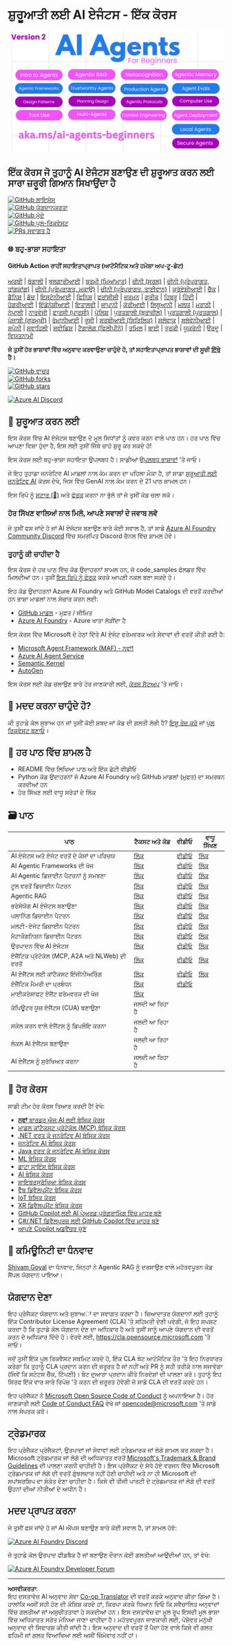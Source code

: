<!--
CO_OP_TRANSLATOR_METADATA:
{
  "original_hash": "35b7c9b08396abaac3d149cb1a9bfebb",
  "translation_date": "2025-10-11T10:30:49+00:00",
  "source_file": "README.md",
  "language_code": "pa"
}
-->
# ਸ਼ੁਰੂਆਤੀ ਲਈ AI ਏਜੰਟਸ - ਇੱਕ ਕੋਰਸ

![ਸ਼ੁਰੂਆਤੀ ਲਈ ਜਨਰੇਟਿਵ AI](../../translated_images/repo-thumbnailv2.06f4a48036fde647f6ba4eb19f5651babe59bb30e972748afb349e47725d7601.pa.png)

## ਇੱਕ ਕੋਰਸ ਜੋ ਤੁਹਾਨੂੰ AI ਏਜੰਟਸ ਬਣਾਉਣ ਦੀ ਸ਼ੁਰੂਆਤ ਕਰਨ ਲਈ ਸਾਰਾ ਜ਼ਰੂਰੀ ਗਿਆਨ ਸਿਖਾਉਂਦਾ ਹੈ

[![GitHub ਲਾਇਸੰਸ](https://img.shields.io/github/license/microsoft/ai-agents-for-beginners.svg)](https://github.com/microsoft/ai-agents-for-beginners/blob/master/LICENSE?WT.mc_id=academic-105485-koreyst)  
[![GitHub ਯੋਗਦਾਨਕਰਤਾ](https://img.shields.io/github/contributors/microsoft/ai-agents-for-beginners.svg)](https://GitHub.com/microsoft/ai-agents-for-beginners/graphs/contributors/?WT.mc_id=academic-105485-koreyst)  
[![GitHub ਮੁੱਦੇ](https://img.shields.io/github/issues/microsoft/ai-agents-for-beginners.svg)](https://GitHub.com/microsoft/ai-agents-for-beginners/issues/?WT.mc_id=academic-105485-koreyst)  
[![GitHub ਪੁਲ-ਰਿਕਵੇਸਟ](https://img.shields.io/github/issues-pr/microsoft/ai-agents-for-beginners.svg)](https://GitHub.com/microsoft/ai-agents-for-beginners/pulls/?WT.mc_id=academic-105485-koreyst)  
[![PRs ਸਵਾਗਤ ਹੈ](https://img.shields.io/badge/PRs-welcome-brightgreen.svg?style=flat-square)](http://makeapullrequest.com?WT.mc_id=academic-105485-koreyst)

### 🌐 ਬਹੁ-ਭਾਸ਼ਾ ਸਹਾਇਤਾ

#### GitHub Action ਰਾਹੀਂ ਸਹਾਇਤਾਪ੍ਰਾਪਤ (ਆਟੋਮੈਟਿਕ ਅਤੇ ਹਮੇਸ਼ਾ ਅਪ-ਟੂ-ਡੇਟ)

[ਅਰਬੀ](../ar/README.md) | [ਬੰਗਾਲੀ](../bn/README.md) | [ਬੁਲਗਾਰੀਆਈ](../bg/README.md) | [ਬਰਮੀ (ਮਿਆਂਮਾਰ)](../my/README.md) | [ਚੀਨੀ (ਸਰਲ)](../zh/README.md) | [ਚੀਨੀ (ਪ੍ਰੰਪਰਾਗਤ, ਹਾਂਗਕਾਂਗ)](../hk/README.md) | [ਚੀਨੀ (ਪ੍ਰੰਪਰਾਗਤ, ਮਕਾਉ)](../mo/README.md) | [ਚੀਨੀ (ਪ੍ਰੰਪਰਾਗਤ, ਤਾਈਵਾਨ)](../tw/README.md) | [ਕ੍ਰੋਏਸ਼ੀਆਈ](../hr/README.md) | [ਚੈੱਕ](../cs/README.md) | [ਡੈਨਿਸ਼](../da/README.md) | [ਡੱਚ](../nl/README.md) | [ਇਸਟੋਨੀਆਈ](../et/README.md) | [ਫਿਨਿਸ਼](../fi/README.md) | [ਫਰਾਂਸੀਸੀ](../fr/README.md) | [ਜਰਮਨ](../de/README.md) | [ਗ੍ਰੀਕ](../el/README.md) | [ਹਿਬਰੂ](../he/README.md) | [ਹਿੰਦੀ](../hi/README.md) | [ਹੰਗਰੀਆਈ](../hu/README.md) | [ਇੰਡੋਨੇਸ਼ੀਆਈ](../id/README.md) | [ਇਤਾਲਵੀ](../it/README.md) | [ਜਾਪਾਨੀ](../ja/README.md) | [ਕੋਰੀਆਈ](../ko/README.md) | [ਲਿਥੂਆਨੀ](../lt/README.md) | [ਮਲਯ](../ms/README.md) | [ਮਰਾਠੀ](../mr/README.md) | [ਨੇਪਾਲੀ](../ne/README.md) | [ਨਾਰਵੇਜੀ](../no/README.md) | [ਫਾਰਸੀ (ਪਾਰਸੀ)](../fa/README.md) | [ਪੋਲਿਸ਼](../pl/README.md) | [ਪੁਰਤਗਾਲੀ (ਬ੍ਰਾਜ਼ੀਲ)](../br/README.md) | [ਪੁਰਤਗਾਲੀ (ਪੁਰਤਗਾਲ)](../pt/README.md) | [ਪੰਜਾਬੀ (ਗੁਰਮੁਖੀ)](./README.md) | [ਰੋਮਾਨੀਆਈ](../ro/README.md) | [ਰੂਸੀ](../ru/README.md) | [ਸਰਬੀਆਈ (ਸਿਰਿਲਿਕ)](../sr/README.md) | [ਸਲੋਵਾਕ](../sk/README.md) | [ਸਲੋਵੇਨੀਆਈ](../sl/README.md) | [ਸਪੇਨੀ](../es/README.md) | [ਸਵਾਹਿਲੀ](../sw/README.md) | [ਸਵੀਡਿਸ਼](../sv/README.md) | [ਟੈਗਾਲੋਗ (ਫਿਲੀਪੀਨੋ)](../tl/README.md) | [ਤਮਿਲ](../ta/README.md) | [ਥਾਈ](../th/README.md) | [ਤੁਰਕੀ](../tr/README.md) | [ਯੂਕਰੇਨੀ](../uk/README.md) | [ਉਰਦੂ](../ur/README.md) | [ਵਿਯਤਨਾਮੀ](../vi/README.md)

**ਜੇ ਤੁਸੀਂ ਹੋਰ ਭਾਸ਼ਾਵਾਂ ਵਿੱਚ ਅਨੁਵਾਦ ਕਰਵਾਉਣਾ ਚਾਹੁੰਦੇ ਹੋ, ਤਾਂ ਸਹਾਇਤਾਪ੍ਰਾਪਤ ਭਾਸ਼ਾਵਾਂ ਦੀ ਸੂਚੀ [ਇੱਥੇ](https://github.com/Azure/co-op-translator/blob/main/getting_started/supported-languages.md) ਹੈ।**

[![GitHub ਵਾਚਰ](https://img.shields.io/github/watchers/microsoft/ai-agents-for-beginners.svg?style=social&label=Watch)](https://GitHub.com/microsoft/ai-agents-for-beginners/watchers/?WT.mc_id=academic-105485-koreyst)  
[![GitHub forks](https://img.shields.io/github/forks/microsoft/ai-agents-for-beginners.svg?style=social&label=Fork)](https://GitHub.com/microsoft/ai-agents-for-beginners/network/?WT.mc_id=academic-105485-koreyst)  
[![GitHub stars](https://img.shields.io/github/stars/microsoft/ai-agents-for-beginners.svg?style=social&label=Star)](https://GitHub.com/microsoft/ai-agents-for-beginners/stargazers/?WT.mc_id=academic-105485-koreyst)

[![Azure AI Discord](https://dcbadge.limes.pink/api/server/kzRShWzttr)](https://discord.gg/kzRShWzttr)

## 🌱 ਸ਼ੁਰੂਆਤ ਕਰਨ ਲਈ

ਇਸ ਕੋਰਸ ਵਿੱਚ AI ਏਜੰਟਸ ਬਣਾਉਣ ਦੇ ਮੂਲ ਸਿਧਾਂਤਾਂ ਨੂੰ ਕਵਰ ਕਰਨ ਵਾਲੇ ਪਾਠ ਹਨ। ਹਰ ਪਾਠ ਵਿੱਚ ਆਪਣਾ ਵਿਸ਼ਾ ਹੁੰਦਾ ਹੈ, ਇਸ ਲਈ ਤੁਸੀਂ ਜਿੱਥੇ ਚਾਹੋ ਸ਼ੁਰੂ ਕਰ ਸਕਦੇ ਹੋ!

ਇਸ ਕੋਰਸ ਲਈ ਬਹੁ-ਭਾਸ਼ਾ ਸਹਾਇਤਾ ਉਪਲਬਧ ਹੈ। ਸਾਡੀਆਂ [ਉਪਲਬਧ ਭਾਸ਼ਾਵਾਂ](../..) 'ਤੇ ਜਾਓ।  

ਜੇ ਇਹ ਤੁਹਾਡਾ ਜਨਰੇਟਿਵ AI ਮਾਡਲਾਂ ਨਾਲ ਕੰਮ ਕਰਨ ਦਾ ਪਹਿਲਾ ਮੌਕਾ ਹੈ, ਤਾਂ ਸਾਡਾ [ਸ਼ੁਰੂਆਤੀ ਲਈ ਜਨਰੇਟਿਵ AI](https://aka.ms/genai-beginners) ਕੋਰਸ ਦੇਖੋ, ਜਿਸ ਵਿੱਚ GenAI ਨਾਲ ਕੰਮ ਕਰਨ ਦੇ 21 ਪਾਠ ਸ਼ਾਮਲ ਹਨ।

ਇਸ ਰਿਪੋ ਨੂੰ [ਸਟਾਰ (🌟)](https://docs.github.com/en/get-started/exploring-projects-on-github/saving-repositories-with-stars?WT.mc_id=academic-105485-koreyst) ਅਤੇ [ਫੋਰਕ](https://github.com/microsoft/ai-agents-for-beginners/fork) ਕਰਨਾ ਨਾ ਭੁੱਲੋ ਤਾਂ ਜੋ ਤੁਸੀਂ ਕੋਡ ਚਲਾ ਸਕੋ।

### ਹੋਰ ਸਿੱਖਣ ਵਾਲਿਆਂ ਨਾਲ ਮਿਲੋ, ਆਪਣੇ ਸਵਾਲਾਂ ਦੇ ਜਵਾਬ ਲਵੋ

ਜੇ ਤੁਸੀਂ ਫਸ ਜਾਂਦੇ ਹੋ ਜਾਂ AI ਏਜੰਟਸ ਬਣਾਉਣ ਬਾਰੇ ਕੋਈ ਸਵਾਲ ਹੈ, ਤਾਂ ਸਾਡੇ [Azure AI Foundry Community Discord](https://aka.ms/ai-agents/discord) ਵਿੱਚ ਸਮਰਪਿਤ Discord ਚੈਨਲ ਵਿੱਚ ਸ਼ਾਮਲ ਹੋਵੋ।

### ਤੁਹਾਨੂੰ ਕੀ ਚਾਹੀਦਾ ਹੈ

ਇਸ ਕੋਰਸ ਦੇ ਹਰ ਪਾਠ ਵਿੱਚ ਕੋਡ ਉਦਾਹਰਨਾਂ ਸ਼ਾਮਲ ਹਨ, ਜੋ code_samples ਫੋਲਡਰ ਵਿੱਚ ਮਿਲਦੀਆਂ ਹਨ। ਤੁਸੀਂ [ਇਸ ਰਿਪੋ ਨੂੰ ਫੋਰਕ](https://github.com/microsoft/ai-agents-for-beginners/fork) ਕਰਕੇ ਆਪਣੀ ਨਕਲ ਬਣਾ ਸਕਦੇ ਹੋ।  

ਇਹ ਕੋਡ ਉਦਾਹਰਨਾਂ Azure AI Foundry ਅਤੇ GitHub Model Catalogs ਦੀ ਵਰਤੋਂ ਕਰਦੀਆਂ ਹਨ ਭਾਸ਼ਾ ਮਾਡਲਾਂ ਨਾਲ ਸੰਚਾਰ ਕਰਨ ਲਈ:

- [GitHub ਮਾਡਲ](https://aka.ms/ai-agents-beginners/github-models) - ਮੁਫ਼ਤ / ਸੀਮਿਤ
- [Azure AI Foundry](https://aka.ms/ai-agents-beginners/ai-foundry) - Azure ਖਾਤਾ ਲੋੜੀਂਦਾ ਹੈ

ਇਸ ਕੋਰਸ ਵਿੱਚ Microsoft ਦੇ ਹੇਠਾਂ ਦਿੱਤੇ AI ਏਜੰਟ ਫਰੇਮਵਰਕ ਅਤੇ ਸੇਵਾਵਾਂ ਦੀ ਵਰਤੋਂ ਕੀਤੀ ਗਈ ਹੈ:

- [Microsoft Agent Framework (MAF) - ਨਵਾਂ!](https://aka.ms/ai-agents-beginners/agent-framewrok)  
- [Azure AI Agent Service](https://aka.ms/ai-agents-beginners/ai-agent-service)  
- [Semantic Kernel](https://aka.ms/ai-agents-beginners/semantic-kernel)  
- [AutoGen](https://aka.ms/ai-agents/autogen)  

ਇਸ ਕੋਰਸ ਲਈ ਕੋਡ ਚਲਾਉਣ ਬਾਰੇ ਹੋਰ ਜਾਣਕਾਰੀ ਲਈ, [ਕੋਰਸ ਸੈਟਅਪ](./00-course-setup/README.md) 'ਤੇ ਜਾਓ।

## 🙏 ਮਦਦ ਕਰਨਾ ਚਾਹੁੰਦੇ ਹੋ?

ਕੀ ਤੁਹਾਡੇ ਕੋਲ ਸੁਝਾਅ ਹਨ ਜਾਂ ਤੁਸੀਂ ਕੋਈ ਸ਼ਬਦ ਜਾਂ ਕੋਡ ਦੀ ਗਲਤੀ ਲੱਭੀ ਹੈ? [ਇਸ਼ੂ ਰੇਜ਼ ਕਰੋ](https://github.com/microsoft/ai-agents-for-beginners/issues?WT.mc_id=academic-105485-koreyst) ਜਾਂ [ਪੁਲ ਰਿਕਵੇਸਟ ਬਣਾਓ](https://github.com/microsoft/ai-agents-for-beginners/pulls?WT.mc_id=academic-105485-koreyst)।

## 📂 ਹਰ ਪਾਠ ਵਿੱਚ ਸ਼ਾਮਲ ਹੈ

- README ਵਿੱਚ ਲਿਖਿਆ ਪਾਠ ਅਤੇ ਇੱਕ ਛੋਟੀ ਵੀਡੀਓ  
- Python ਕੋਡ ਉਦਾਹਰਨਾਂ ਜੋ Azure AI Foundry ਅਤੇ GitHub ਮਾਡਲਾਂ (ਮੁਫ਼ਤ) ਦਾ ਸਮਰਥਨ ਕਰਦੀਆਂ ਹਨ  
- ਹੋਰ ਸਿੱਖਣ ਲਈ ਵਾਧੂ ਸਰੋਤਾਂ ਦੇ ਲਿੰਕ  

## 🗃️ ਪਾਠ

| **ਪਾਠ**                                   | **ਟੈਕਸਟ ਅਤੇ ਕੋਡ**                                | **ਵੀਡੀਓ**                                                  | **ਵਾਧੂ ਸਿੱਖਣ**                                                                     |
|-------------------------------------------|--------------------------------------------------|------------------------------------------------------------|------------------------------------------------------------------------------------|
| AI ਏਜੰਟਸ ਅਤੇ ਏਜੰਟ ਵਰਤੋਂ ਦੇ ਕੇਸਾਂ ਦਾ ਪਰਿਚਯ | [ਲਿੰਕ](./01-intro-to-ai-agents/README.md)        | [ਵੀਡੀਓ](https://youtu.be/3zgm60bXmQk?si=z8QygFvYQv-9WtO1)  | [ਲਿੰਕ](https://aka.ms/ai-agents-beginners/collection?WT.mc_id=academic-105485-koreyst) |
| AI Agentic Frameworks ਦੀ ਖੋਜ              | [ਲਿੰਕ](./02-explore-agentic-frameworks/README.md)| [ਵੀਡੀਓ](https://youtu.be/ODwF-EZo_O8?si=Vawth4hzVaHv-u0H)  | [ਲਿੰਕ](https://aka.ms/ai-agents-beginners/collection?WT.mc_id=academic-105485-koreyst) |
| AI Agentic ਡਿਜ਼ਾਈਨ ਪੈਟਰਨਾਂ ਨੂੰ ਸਮਝਣਾ     | [ਲਿੰਕ](./03-agentic-design-patterns/README.md)   | [ਵੀਡੀਓ](https://youtu.be/m9lM8qqoOEA?si=BIzHwzstTPL8o9GF)  | [ਲਿੰਕ](https://aka.ms/ai-agents-beginners/collection?WT.mc_id=academic-105485-koreyst) |
| ਟੂਲ ਵਰਤੋਂ ਡਿਜ਼ਾਈਨ ਪੈਟਰਨ                 | [ਲਿੰਕ](./04-tool-use/README.md)                  | [ਵੀਡੀਓ](https://youtu.be/vieRiPRx-gI?si=2z6O2Xu2cu_Jz46N)  | [ਲਿੰਕ](https://aka.ms/ai-agents-beginners/collection?WT.mc_id=academic-105485-koreyst) |
| Agentic RAG                                | [ਲਿੰਕ](./05-agentic-rag/README.md)               | [ਵੀਡੀਓ](https://youtu.be/WcjAARvdL7I?si=gKPWsQpKiIlDH9A3)  | [ਲਿੰਕ](https://aka.ms/ai-agents-beginners/collection?WT.mc_id=academic-105485-koreyst) |
| ਭਰੋਸੇਯੋਗ AI ਏਜੰਟਸ ਬਣਾਉਣਾ                | [ਲਿੰਕ](./06-building-trustworthy-agents/README.md)| [ਵੀਡੀਓ](https://youtu.be/iZKkMEGBCUQ?si=jZjpiMnGFOE9L8OK ) | [ਲਿੰਕ](https://aka.ms/ai-agents-beginners/collection?WT.mc_id=academic-105485-koreyst) |
| ਪਲਾਨਿੰਗ ਡਿਜ਼ਾਈਨ ਪੈਟਰਨ                    | [ਲਿੰਕ](./07-planning-design/README.md)           | [ਵੀਡੀਓ](https://youtu.be/kPfJ2BrBCMY?si=6SC_iv_E5-mzucnC)  | [ਲਿੰਕ](https://aka.ms/ai-agents-beginners/collection?WT.mc_id=academic-105485-koreyst) |
| ਮਲਟੀ-ਏਜੰਟ ਡਿਜ਼ਾਈਨ ਪੈਟਰਨ                 | [ਲਿੰਕ](./08-multi-agent/README.md)               | [ਵੀਡੀਓ](https://youtu.be/V6HpE9hZEx0?si=rMgDhEu7wXo2uo6g)  | [ਲਿੰਕ](https://aka.ms/ai-agents-beginners/collection?WT.mc_id=academic-105485-koreyst) |
| ਮੈਟਾਕੌਗਨਿਸ਼ਨ ਡਿਜ਼ਾਈਨ ਪੈਟਰਨ               | [ਲਿੰਕ](./09-metacognition/README.md)             | [ਵੀਡੀਓ](https://youtu.be/His9R6gw6Ec?si=8gck6vvdSNCt6OcF)  | [ਲਿੰਕ](https://aka.ms/ai-agents-beginners/collection?WT.mc_id=academic-105485-koreyst) |
| ਉਤਪਾਦਨ ਵਿੱਚ AI ਏਜੰਟਸ                    | [ਲਿੰਕ](./10-ai-agents-production/README.md)      | [ਵੀਡੀਓ](https://youtu.be/l4TP6IyJxmQ?si=31dnhexRo6yLRJDl)  | [ਲਿੰਕ](https://aka.ms/ai-agents-beginners/collection?WT.mc_id=academic-105485-koreyst) |
| ਏਜੈਂਟਿਕ ਪ੍ਰੋਟੋਕੋਲ (MCP, A2A ਅਤੇ NLWeb) ਦੀ ਵਰਤੋਂ | [ਲਿੰਕ](./11-agentic-protocols/README.md)           | [ਵੀਡੀਓ](https://youtu.be/X-Dh9R3Opn8)                                 | [ਲਿੰਕ](https://aka.ms/ai-agents-beginners/collection?WT.mc_id=academic-105485-koreyst) |
| AI ਏਜੈਂਟਸ ਲਈ ਕਾਂਟੈਕਸਟ ਇੰਜੀਨੀਅਰਿੰਗ            | [ਲਿੰਕ](./12-context-engineering/README.md)         | [ਵੀਡੀਓ](https://youtu.be/F5zqRV7gEag)                                 | [ਲਿੰਕ](https://aka.ms/ai-agents-beginners/collection?WT.mc_id=academic-105485-koreyst) |
| ਏਜੈਂਟਿਕ ਮੈਮਰੀ ਦਾ ਪ੍ਰਬੰਧਨ                      | [ਲਿੰਕ](./13-agent-memory/README.md)     |      [ਵੀਡੀਓ](https://youtu.be/QrYbHesIxpw?si=vZkVwKrQ4ieCcIPx)                                                      |                                                                                        |
| ਮਾਈਕਰੋਸਾਫਟ ਏਜੈਂਟ ਫਰੇਮਵਰਕ ਦੀ ਖੋਜ                         | [ਲਿੰਕ](./14-microsoft-agent-framework/README.md)                            |                                                            |                                                                                        |
| ਕੰਪਿਊਟਰ ਯੂਜ਼ ਏਜੈਂਟਸ (CUA) ਬਣਾਉਣਾ           | ਜਲਦੀ ਆ ਰਿਹਾ ਹੈ                            |                                                            |                                                                                        |
| ਸਕੇਲ ਕਰਨ ਵਾਲੇ ਏਜੈਂਟਸ ਨੂੰ ਡਿਪਲੌਇ ਕਰਨਾ                    | ਜਲਦੀ ਆ ਰਿਹਾ ਹੈ                            |                                                            |                                                                                        |
| ਲੋਕਲ AI ਏਜੈਂਟਸ ਬਣਾਉਣਾ                     | ਜਲਦੀ ਆ ਰਿਹਾ ਹੈ                               |                                                            |                                                                                        |
| AI ਏਜੈਂਟਸ ਨੂੰ ਸੁਰੱਖਿਅਤ ਕਰਨਾ                           | ਜਲਦੀ ਆ ਰਿਹਾ ਹੈ                               |                                                            |                                                                                        |

## 🎒 ਹੋਰ ਕੋਰਸ

ਸਾਡੀ ਟੀਮ ਹੋਰ ਕੋਰਸ ਤਿਆਰ ਕਰਦੀ ਹੈ! ਵੇਖੋ:

- [**ਨਵਾਂ** ਬਾਰਡਰ ਐਜ AI ਲਈ ਬੇਸਿਕ ਕੋਰਸ](https://github.com/microsoft/edgeai-for-beginners?WT.mc_id=academic-105485-koreyst)
- [ਮਾਡਲ ਕਾਂਟੈਕਸਟ ਪ੍ਰੋਟੋਕੋਲ (MCP) ਬੇਸਿਕ ਕੋਰਸ](https://github.com/microsoft/mcp-for-beginners?WT.mc_id=academic-105485-koreyst)
- [.NET ਵਰਤ ਕੇ ਜਨਰੇਟਿਵ AI ਬੇਸਿਕ ਕੋਰਸ](https://github.com/microsoft/Generative-AI-for-beginners-dotnet?WT.mc_id=academic-105485-koreyst)
- [ਜਨਰੇਟਿਵ AI ਬੇਸਿਕ ਕੋਰਸ](https://github.com/microsoft/generative-ai-for-beginners?WT.mc_id=academic-105485-koreyst)
- [Java ਵਰਤ ਕੇ ਜਨਰੇਟਿਵ AI ਬੇਸਿਕ ਕੋਰਸ](https://github.com/microsoft/generative-ai-for-beginners-java?WT.mc_id=academic-105485-koreyst)
- [ML ਬੇਸਿਕ ਕੋਰਸ](https://aka.ms/ml-beginners?WT.mc_id=academic-105485-koreyst)
- [ਡਾਟਾ ਸਾਇੰਸ ਬੇਸਿਕ ਕੋਰਸ](https://aka.ms/datascience-beginners?WT.mc_id=academic-105485-koreyst)
- [AI ਬੇਸਿਕ ਕੋਰਸ](https://aka.ms/ai-beginners?WT.mc_id=academic-105485-koreyst)
- [ਸਾਇਬਰਸੁਰੱਖਿਆ ਬੇਸਿਕ ਕੋਰਸ](https://github.com/microsoft/Security-101??WT.mc_id=academic-96948-sayoung)
- [ਵੈੱਬ ਡਿਵੈਲਪਮੈਂਟ ਬੇਸਿਕ ਕੋਰਸ](https://aka.ms/webdev-beginners?WT.mc_id=academic-105485-koreyst)
- [IoT ਬੇਸਿਕ ਕੋਰਸ](https://aka.ms/iot-beginners?WT.mc_id=academic-105485-koreyst)
- [XR ਡਿਵੈਲਪਮੈਂਟ ਬੇਸਿਕ ਕੋਰਸ](https://github.com/microsoft/xr-development-for-beginners?WT.mc_id=academic-105485-koreyst)
- [GitHub Copilot ਲਈ AI ਪੇਅਰਡ ਪ੍ਰੋਗਰਾਮਿੰਗ ਵਿੱਚ ਮਾਹਰ ਬਣੋ](https://aka.ms/GitHubCopilotAI?WT.mc_id=academic-105485-koreyst)
- [C#/.NET ਡਿਵੈਲਪਰਜ਼ ਲਈ GitHub Copilot ਵਿੱਚ ਮਾਹਰ ਬਣੋ](https://github.com/microsoft/mastering-github-copilot-for-dotnet-csharp-developers?WT.mc_id=academic-105485-koreyst)
- [ਆਪਣੇ Copilot ਅਡਵੈਂਚਰ ਚੁਣੋ](https://github.com/microsoft/CopilotAdventures?WT.mc_id=academic-105485-koreyst)

## 🌟 ਕਮਿਊਨਿਟੀ ਦਾ ਧੰਨਵਾਦ

[Shivam Goyal](https://www.linkedin.com/in/shivam2003/) ਦਾ ਧੰਨਵਾਦ, ਜਿਨ੍ਹਾਂ ਨੇ Agentic RAG ਨੂੰ ਦਰਸਾਉਣ ਵਾਲੇ ਮਹੱਤਵਪੂਰਨ ਕੋਡ ਸੈਂਪਲ ਯੋਗਦਾਨ ਪਾਇਆ। 

## ਯੋਗਦਾਨ ਦੇਣਾ

ਇਹ ਪ੍ਰੋਜੈਕਟ ਯੋਗਦਾਨ ਅਤੇ ਸੁਝਾਅਾਂ ਦਾ ਸਵਾਗਤ ਕਰਦਾ ਹੈ। ਜ਼ਿਆਦਾਤਰ ਯੋਗਦਾਨਾਂ ਲਈ ਤੁਹਾਨੂੰ ਇੱਕ Contributor License Agreement (CLA) 'ਤੇ ਸਹਿਮਤੀ ਦੇਣੀ ਪਵੇਗੀ, ਜੋ ਇਹ ਸਪਸ਼ਟ ਕਰਦਾ ਹੈ ਕਿ ਤੁਹਾਡੇ ਕੋਲ ਯੋਗਦਾਨ ਦੇਣ ਦਾ ਅਧਿਕਾਰ ਹੈ ਅਤੇ ਤੁਸੀਂ ਸਾਨੂੰ ਆਪਣੇ ਯੋਗਦਾਨ ਦੀ ਵਰਤੋਂ ਕਰਨ ਦੇ ਅਧਿਕਾਰ ਦਿੰਦੇ ਹੋ। ਵੇਰਵੇ ਲਈ, <https://cla.opensource.microsoft.com> 'ਤੇ ਜਾਓ।

ਜਦੋਂ ਤੁਸੀਂ ਇੱਕ ਪੂਲ ਰਿਕਵੈਸਟ ਸਬਮਿਟ ਕਰਦੇ ਹੋ, ਇੱਕ CLA ਬੋਟ ਆਟੋਮੈਟਿਕ ਤੌਰ 'ਤੇ ਇਹ ਨਿਰਧਾਰਤ ਕਰੇਗਾ ਕਿ ਤੁਹਾਨੂੰ CLA ਪ੍ਰਦਾਨ ਕਰਨ ਦੀ ਜ਼ਰੂਰਤ ਹੈ ਜਾਂ ਨਹੀਂ ਅਤੇ PR ਨੂੰ ਸਹੀ ਤਰੀਕੇ ਨਾਲ ਸਜਾਵੇਗਾ (ਜਿਵੇਂ ਕਿ ਸਟੇਟਸ ਚੈੱਕ, ਟਿੱਪਣੀ)। ਬੋਟ ਦੁਆਰਾ ਪ੍ਰਦਾਨ ਕੀਤੇ ਨਿਰਦੇਸ਼ਾਂ ਦੀ ਪਾਲਣਾ ਕਰੋ। ਤੁਹਾਨੂੰ ਇਹ ਸਿਰਫ ਇੱਕ ਵਾਰ ਸਾਰੇ ਰਿਪੋਜ਼ 'ਤੇ ਕਰਨ ਦੀ ਜ਼ਰੂਰਤ ਹੋਵੇਗੀ ਜੋ ਸਾਡੇ CLA ਦੀ ਵਰਤੋਂ ਕਰਦੇ ਹਨ।

ਇਹ ਪ੍ਰੋਜੈਕਟ ਨੇ [Microsoft Open Source Code of Conduct](https://opensource.microsoft.com/codeofconduct/) ਨੂੰ ਅਪਨਾਇਆ ਹੈ। ਹੋਰ ਜਾਣਕਾਰੀ ਲਈ [Code of Conduct FAQ](https://opensource.microsoft.com/codeofconduct/faq/) ਵੇਖੋ ਜਾਂ [opencode@microsoft.com](mailto:opencode@microsoft.com) 'ਤੇ ਸਾਡੇ ਨਾਲ ਸੰਪਰਕ ਕਰੋ।

## ਟ੍ਰੇਡਮਾਰਕ

ਇਹ ਪ੍ਰੋਜੈਕਟ ਪ੍ਰੋਜੈਕਟਾਂ, ਉਤਪਾਦਾਂ ਜਾਂ ਸੇਵਾਵਾਂ ਲਈ ਟ੍ਰੇਡਮਾਰਕ ਜਾਂ ਲੋਗੋ ਸ਼ਾਮਲ ਕਰ ਸਕਦਾ ਹੈ। Microsoft ਟ੍ਰੇਡਮਾਰਕ ਜਾਂ ਲੋਗੋ ਦੀ ਅਧਿਕਾਰਤ ਵਰਤੋਂ [Microsoft's Trademark & Brand Guidelines](https://www.microsoft.com/legal/intellectualproperty/trademarks/usage/general) ਦੀ ਪਾਲਣਾ ਕਰਨੀ ਚਾਹੀਦੀ ਹੈ। ਇਸ ਪ੍ਰੋਜੈਕਟ ਦੇ ਸੋਧੇ ਹੋਏ ਵਰਜਨ ਵਿੱਚ Microsoft ਟ੍ਰੇਡਮਾਰਕ ਜਾਂ ਲੋਗੋ ਦੀ ਵਰਤੋਂ ਗੁੰਝਲਦਾਰ ਨਹੀਂ ਹੋਣੀ ਚਾਹੀਦੀ ਅਤੇ ਨਾ ਹੀ Microsoft ਦੀ ਸਪਾਂਸਰਸ਼ਿਪ ਦਾ ਸੰਕੇਤ ਦੇਣਾ ਚਾਹੀਦਾ ਹੈ। ਕਿਸੇ ਵੀ ਤੀਜੀ ਪਾਰਟੀ ਦੇ ਟ੍ਰੇਡਮਾਰਕ ਜਾਂ ਲੋਗੋ ਦੀ ਵਰਤੋਂ ਉਹਨਾਂ ਦੀਆਂ ਨੀਤੀਆਂ ਦੇ ਅਧੀਨ ਹੈ।

## ਮਦਦ ਪ੍ਰਾਪਤ ਕਰਨਾ

ਜੇ ਤੁਸੀਂ ਫਸ ਜਾਂਦੇ ਹੋ ਜਾਂ AI ਐਪਸ ਬਣਾਉਣ ਬਾਰੇ ਕੋਈ ਸਵਾਲ ਹੈ, ਤਾਂ ਸ਼ਾਮਲ ਹੋਵੋ:

[![Azure AI Foundry Discord](https://img.shields.io/badge/Discord-Azure_AI_Foundry_Community_Discord-blue?style=for-the-badge&logo=discord&color=5865f2&logoColor=fff)](https://aka.ms/foundry/discord)

ਜੇ ਤੁਹਾਡੇ ਕੋਲ ਉਤਪਾਦ ਫੀਡਬੈਕ ਹੈ ਜਾਂ ਬਣਾਉਣ ਦੌਰਾਨ ਕੋਈ ਗਲਤੀਆਂ ਆਉਂਦੀਆਂ ਹਨ, ਤਾਂ ਵੇਖੋ:

[![Azure AI Foundry Developer Forum](https://img.shields.io/badge/GitHub-Azure_AI_Foundry_Developer_Forum-blue?style=for-the-badge&logo=github&color=000000&logoColor=fff)](https://aka.ms/foundry/forum)

---

**ਅਸਵੀਕਰਤਾ**:  
ਇਹ ਦਸਤਾਵੇਜ਼ AI ਅਨੁਵਾਦ ਸੇਵਾ [Co-op Translator](https://github.com/Azure/co-op-translator) ਦੀ ਵਰਤੋਂ ਕਰਕੇ ਅਨੁਵਾਦ ਕੀਤਾ ਗਿਆ ਹੈ। ਹਾਲਾਂਕਿ ਅਸੀਂ ਸਹੀ ਹੋਣ ਦੀ ਕੋਸ਼ਿਸ਼ ਕਰਦੇ ਹਾਂ, ਕਿਰਪਾ ਕਰਕੇ ਧਿਆਨ ਦਿਓ ਕਿ ਸਵੈਚਾਲਿਤ ਅਨੁਵਾਦਾਂ ਵਿੱਚ ਗਲਤੀਆਂ ਜਾਂ ਅਸੁਚੀਤਤਾਵਾਂ ਹੋ ਸਕਦੀਆਂ ਹਨ। ਇਸ ਦਸਤਾਵੇਜ਼ ਦਾ ਮੂਲ ਰੂਪ ਇਸਦੀ ਮੂਲ ਭਾਸ਼ਾ ਵਿੱਚ ਅਧਿਕਾਰਤ ਸਰੋਤ ਮੰਨਿਆ ਜਾਣਾ ਚਾਹੀਦਾ ਹੈ। ਮਹੱਤਵਪੂਰਨ ਜਾਣਕਾਰੀ ਲਈ, ਪੇਸ਼ੇਵਰ ਮਨੁੱਖੀ ਅਨੁਵਾਦ ਦੀ ਸਿਫਾਰਸ਼ ਕੀਤੀ ਜਾਂਦੀ ਹੈ। ਇਸ ਅਨੁਵਾਦ ਦੀ ਵਰਤੋਂ ਤੋਂ ਪੈਦਾ ਹੋਣ ਵਾਲੇ ਕਿਸੇ ਵੀ ਗਲਤ ਫਹਿਮੀ ਜਾਂ ਗਲਤ ਵਿਆਖਿਆ ਲਈ ਅਸੀਂ ਜ਼ਿੰਮੇਵਾਰ ਨਹੀਂ ਹਾਂ।